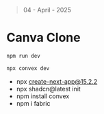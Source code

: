 > 04 - April - 2025

# Canva Clone

```js
npm run dev
```

```js
npx convex dev
```

- npx create-next-app@15.2.2
- npx shadcn@latest init
- npm install convex
- npm i fabric
